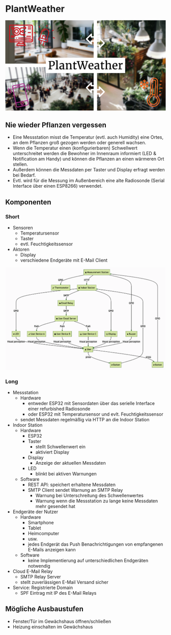 # PlantWeather
![Key Visual](https://raw.githubusercontent.com/nikcani/plant-weather/main/docs/key-visual/key-visual.png)

## Nie wieder Pflanzen vergessen
- Eine Messstation misst die Temperatur (evtl. auch Humidity) eine Ortes, an dem Pflanzen groß gezogen werden oder generell wachsen.
- Wenn die Temperatur einen (konfigurierbaren) Schwellwert unterschreitet werden die Bewohner im Innenraum informiert (LED & Notification am Handy) und können die Pflanzen an einen wärmeren Ort stellen.
- Außerdem können die Messdaten per Taster und Display erfragt werden bei Bedarf.
- Evtl. wird für die Messung im Außenbereich eine alte Radiosonde (Serial Interface über einen ESP8266) verwendet.

## Komponenten
### Short
- Sensoren
  - Temperatursensor
  - Taster
  - evtl. Feuchtigkeitssensor
- Aktoren
  - Display
  - verschiedene Endgeräte mit E-Mail Client

![Components](https://raw.githubusercontent.com/nikcani/plant-weather/main/docs/components/components.png)

### Long
- Messstation
  - Hardware
    - entweder ESP32 mit Sensordaten über das serielle Interface einer refurbished Radiosonde
    - oder ESP32 mit Temperatursensor und evlt. Feuchtigkeitssensor
  - sendet Messdaten regelmäßig via HTTP an die Indoor Station
- Indoor Station
  - Hardware
    - ESP32
    - Taster
      - stellt Schwellenwert ein
      - aktiviert Display
    - Display
      - Anzeige der aktuellen Messdaten
    - LED
      - blinkt bei aktiven Warnungen
  - Software
    - REST API: speichert erhaltene Messdaten
    - SMTP Client sendet Warnung an SMTP Relay
      - Warnung bei Unterschreitung des Schwellenwertes
      - Warnung wenn die Messstation zu lange keine Messdaten mehr gesendet hat
- Endgeräte der Nutzer
  - Hardware
    - Smartphone
    - Tablet
    - Heimcomputer
    - usw.
    - jedes Endgerät das Push Benachrichtigungen von empfangenen E-Mails anzeigen kann
  - Software
    - keine Implementierung auf unterschiedlichen Endgeräten notwendig
- Cloud E-Mail Relay
  - SMTP Relay Server
  - stellt zuverlässigen E-Mail Versand sicher
- Service: Registrierte Domain
  - SPF Eintrag mit IP des E-Mail Relays

## Mögliche Ausbaustufen
- Fenster/Tür im Gewächshaus öffnen/schließen
- Heizung einschalten im Gewächshaus
